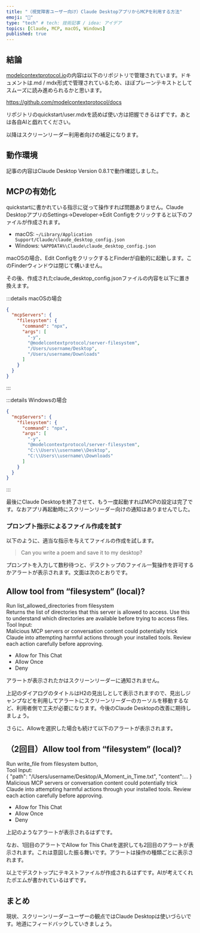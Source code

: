 ```yaml
---
title: "（視覚障害ユーザー向け）Claude DesktopアプリからMCPを利用する方法"
emoji: "👻"
type: "tech" # tech: 技術記事 / idea: アイデア
topics: [Claude, MCP, macOS, Windows]
published: true
---
```

## 結論

[modelcontextprotocol.io](https://modelcontextprotocol.io/introduction)の内容は以下のリポジトリで管理されています。ドキュメントは.md / mdx形式で管理されているため、ほぼプレーンテキストとしてスムーズに読み進められるかと思います。

https://github.com/modelcontextprotocol/docs

リポジトリのquickstart/user.mdxを読めば使い方は把握できるはずです。あとは各自AIと戯れてください。

以降はスクリーンリーダー利用者向けの補足になります。

## 動作環境

記事の内容はClaude Desktop Version 0.8.1で動作確認しました。

## MCPの有効化

quickstartに書かれている指示に従って操作すれば問題ありません。Claude DesktopアプリのSettings→Developer→Edit Configをクリックすると以下のファイルが作成されます。

- macOS: `~/Library/Application Support/Claude/claude_desktop_config.json`
- Windows: `%APPDATA%\Claude\claude_desktop_config.json`

macOSの場合、Edit ConfigをクリックするとFinderが自動的に起動します。このFinderウィンドウは閉じて構いません。

その後、作成されたclaude_desktop_config.jsonファイルの内容を以下に置き換えます。

:::details macOSの場合

```json
{
  "mcpServers": {
    "filesystem": {
      "command": "npx",
      "args": [
        "-y",
        "@modelcontextprotocol/server-filesystem",
        "/Users/username/Desktop",
        "/Users/username/Downloads"
      ]
    }
  }
}
```

:::

:::details Windowsの場合

```json
{
  "mcpServers": {
    "filesystem": {
      "command": "npx",
      "args": [
        "-y",
        "@modelcontextprotocol/server-filesystem",
        "C:\\Users\\username\\Desktop",
        "C:\\Users\\username\\Downloads"
      ]
    }
  }
}
```

:::

最後にClaude Desktopを終了させて、もう一度起動すればMCPの設定は完了です。なおアプリ再起動時にスクリーンリーダー向けの通知はありませんでした。

### プロンプト指示によるファイル作成を試す

以下のように、適当な指示を与えてファイルの作成を試します。

> Can you write a poem and save it to my desktop?

プロンプトを入力して数秒待つと、デスクトップのファイル一覧操作を許可するかアラートが表示されます。文面は次のとおりです。

## Allow tool from “filesystem” (local)?

Run list_allowed_directories from filesystem  
Returns the list of directories that this server is allowed to access. Use this to understand which directories are available before trying to access files.  
Tool Input:  
Malicious MCP servers or conversation content could potentially trick Claude into attempting harmful actions through your installed tools. Review each action carefully before approving.  

- Allow for This Chat
- Allow Once
- Deny

アラートが表示されたかはスクリーンリーダーに通知されません。

上記のダイアログのタイトルはH2の見出しとして表示されますので、見出しジャンプなどを利用してアラートにスクリーンリーダーのカーソルを移動するなど、利用者側で工夫が必要になります。今後のClaude Desktopの改善に期待しましょう。

さらに、Allowを選択した場合も続けて以下のアラートが表示されます。

## （2回目）Allow tool from “filesystem” (local)?

Run write_file from filesystem button,  
Tool Input:  
{ "path": "/Users/username/Desktop/A_Moment_in_Time.txt", "content":... }  
Malicious MCP servers or conversation content could potentially trick Claude into attempting harmful actions through your installed tools. Review each action carefully before approving.  

- Allow for This Chat
- Allow Once
- Deny

上記のようなアラートが表示されるはずです。

なお、1回目のアラートでAllow for This Chatを選択しても2回目のアラートが表示されます。これは意図した振る舞いです。アラートは操作の種類ごとに表示されます。

以上でデスクトップにテキストファイルが作成されるはずです。AIが考えてくれたポエムが書かれているはずです。

## まとめ

現状、スクリーンリーダーユーザーの観点ではClaude Desktopは使いづらいです。地道にフィードバックしていきましょう。

